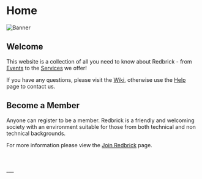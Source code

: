 # Home

![Banner](https://cdn.dcuclubs.ie/user_files/gallery/10102/1642220405-005.jpg)

## Welcome

This website is a collection of all you need to know about Redbrick - from [Events](/events/) to the [Services](/services/) we offer!

If you have any questions, please visit the [Wiki](https://wiki.redbrick.dcu.ie/), otherwise use the [Help](/help/) page to contact us.

## Become a Member

Anyone can register to be a member. Redbrick is a friendly and welcoming society with an environment suitable for those from both technical and non technical backgrounds.

For more information please view the [Join Redbrick](/join/) page.

<br>
<br>
___
